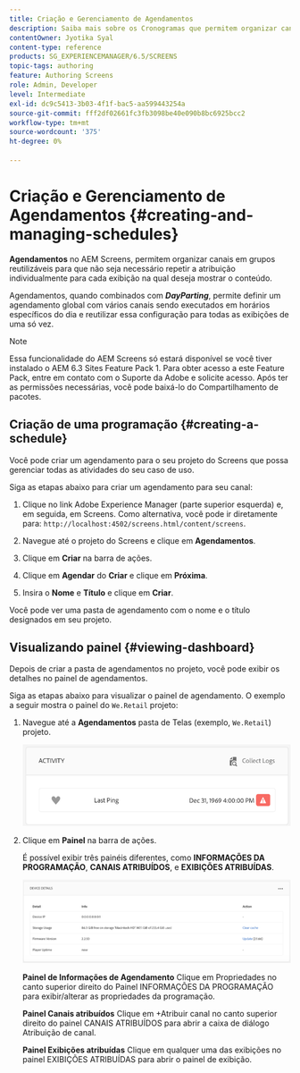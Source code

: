 ```yaml
---
title: Criação e Gerenciamento de Agendamentos
description: Saiba mais sobre os Cronogramas que permitem organizar canais em grupos reutilizáveis para que você não precise repetir a atribuição individualmente para cada exibição na qual deseja mostrar o conteúdo.
contentOwner: Jyotika Syal
content-type: reference
products: SG_EXPERIENCEMANAGER/6.5/SCREENS
topic-tags: authoring
feature: Authoring Screens
role: Admin, Developer
level: Intermediate
exl-id: dc9c5413-3b03-4f1f-bac5-aa599443254a
source-git-commit: fff2df02661fc3fb3098be40e090b8bc6925bcc2
workflow-type: tm+mt
source-wordcount: '375'
ht-degree: 0%

---
```


# Criação e Gerenciamento de Agendamentos {#creating-and-managing-schedules}

**Agendamentos** no AEM Screens, permitem organizar canais em grupos reutilizáveis para que não seja necessário repetir a atribuição individualmente para cada exibição na qual deseja mostrar o conteúdo.

Agendamentos, quando combinados com ***DayParting***, permite definir um agendamento global com vários canais sendo executados em horários específicos do dia e reutilizar essa configuração para todas as exibições de uma só vez.

>[!NOTE]
>
>Essa funcionalidade do AEM Screens só estará disponível se você tiver instalado o AEM 6.3 Sites Feature Pack 1. Para obter acesso a este Feature Pack, entre em contato com o Suporte da Adobe e solicite acesso. Após ter as permissões necessárias, você pode baixá-lo do Compartilhamento de pacotes.

## Criação de uma programação {#creating-a-schedule}

Você pode criar um agendamento para o seu projeto do Screens que possa gerenciar todas as atividades do seu caso de uso.

Siga as etapas abaixo para criar um agendamento para seu canal:

1. Clique no link Adobe Experience Manager (parte superior esquerda) e, em seguida, em Screens. Como alternativa, você pode ir diretamente para: `http://localhost:4502/screens.html/content/screens`.
1. Navegue até o projeto do Screens e clique em **Agendamentos**.
1. Clique em **Criar** na barra de ações.
1. Clique em **Agendar** do **Criar** e clique em **Próxima**.

1. Insira o **Nome** e **Título** e clique em **Criar**.

Você pode ver uma pasta de agendamento com o nome e o título designados em seu projeto.


## Visualizando painel {#viewing-dashboard}

Depois de criar a pasta de agendamentos no projeto, você pode exibir os detalhes no painel de agendamentos.

Siga as etapas abaixo para visualizar o painel de agendamento. O exemplo a seguir mostra o painel do `We.Retail` projeto:

1. Navegue até a **Agendamentos** pasta de Telas (exemplo, `We.Retail`) projeto.

   ![chlimage_1](assets/chlimage_1.png)

1. Clique em **Painel** na barra de ações.

   É possível exibir três painéis diferentes, como **INFORMAÇÕES DA PROGRAMAÇÃO**, **CANAIS ATRIBUÍDOS**, e **EXIBIÇÕES ATRIBUÍDAS**.

   ![chlimage_1-1](assets/chlimage_1-1.png)

   **Painel de Informações de Agendamento** Clique em Propriedades no canto superior direito do Painel INFORMAÇÕES DA PROGRAMAÇÃO para exibir/alterar as propriedades da programação.

   **Painel Canais atribuídos** Clique em +Atribuir canal no canto superior direito do painel CANAIS ATRIBUÍDOS para abrir a caixa de diálogo Atribuição de canal.

   **Painel Exibições atribuídas** Clique em qualquer uma das exibições no painel EXIBIÇÕES ATRIBUÍDAS para abrir o painel de exibição.
